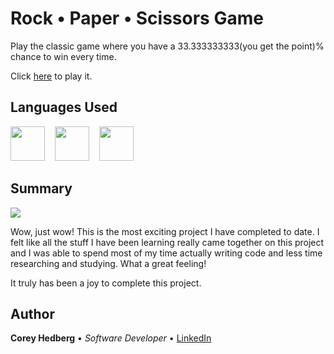 # Rock &bull; Paper &bull; Scissors Game

Play the classic game where you have a 33.333333333(you get the point)% chance to win every time.

Click [here](https://coreyhedberg.github.io/rps_game/) to play it.

## Languages Used

<image src="readme_files/html.svg" width="55">&nbsp; &nbsp; <image src="readme_files/css.svg" width="55">&nbsp; &nbsp; <image src="readme_files/js.svg" width="55">

## Summary

<image src="readme_files/readme_gif.gif">

Wow, just wow! This is the most exciting project I have completed to date. I felt like all the stuff I have been learning really came together on this project and I was able to spend most of my time actually writing code and less time researching and studying. What a great feeling!

It truly has been a joy to complete this project.

## Author

**Corey Hedberg** &bull; _Software Developer_ &bull; [LinkedIn](https://www.linkedin.com/in/coreyhedberg/)
